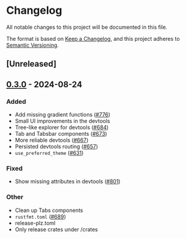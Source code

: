 # Changelog
All notable changes to this project will be documented in this file.

The format is based on [Keep a Changelog](https://keepachangelog.com/en/1.0.0/),
and this project adheres to [Semantic Versioning](https://semver.org/spec/v2.0.0.html).

## [Unreleased]

## [0.3.0](https://github.com/albinekb/freya/compare/freya-devtools-v0.2.1...freya-devtools-v0.3.0) - 2024-08-24

### Added
- Add missing gradient functions ([#776](https://github.com/albinekb/freya/pull/776))
- Small UI improvements in the devtools
- Tree-like explorer for devtools ([#684](https://github.com/albinekb/freya/pull/684))
- Tab and Tabsbar components ([#673](https://github.com/albinekb/freya/pull/673))
- More reliable devtools ([#667](https://github.com/albinekb/freya/pull/667))
- Persisted devtools routing ([#657](https://github.com/albinekb/freya/pull/657))
- `use_preferred_theme` ([#631](https://github.com/albinekb/freya/pull/631))

### Fixed
- Show missing attributes in devtools ([#801](https://github.com/albinekb/freya/pull/801))

### Other
- Clean up Tabs components
- `rustfmt.toml` ([#689](https://github.com/albinekb/freya/pull/689))
- release-plz.toml
- Only release crates under /crates
